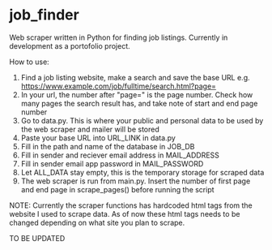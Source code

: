 # job_finder
Web scraper written in Python for finding job listings.
Currently in development as a portofolio project.

How to use:

1. Find a job listing website, make a search and save the base URL e.g. https://www.example.com/job/fulltime/search.html?page=
2. In your url, the number after "page=" is the page number. Check how many pages the search result has, and take note of start and end page number
3. Go to data.py. This is where your public and personal data to be used by the web scraper and mailer will be stored
4. Paste your base URL into URL_LINK in data.py
5. Fill in the path and name of the database in JOB_DB
6. Fill in sender and reciever email address in MAIL_ADDRESS
7. Fill in sender email app password in MAIL_PASSWORD
8. Let ALL_DATA stay empty, this is the temporary storage for scraped data
9. The web scraper is run from main.py. Insert the number of first page and end page in scrape_pages() before running the script

NOTE: Currently the scraper functions has hardcoded html tags from the website I used to scrape data. As of now these html tags needs to be changed depending on what 
site you plan to scrape.

TO BE UPDATED
